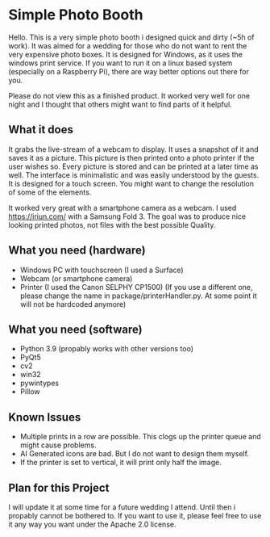 # Simple Photo Booth

Hello. This is a very simple photo booth i designed quick and dirty (~5h of work). It was aimed for a wedding for those who do not want to rent the very expensive photo boxes. It is designed for Windows, as it uses the windows print service. If you want to run it on a linux based system (especially on a Raspberry Pi), there are way better options out there for you.

Please do not view this as a finished product. It worked very well for one night and I thought that others might want to find parts of it helpful.

## What it does
It grabs the live-stream of a webcam to display. It uses a snapshot of it and saves it as a picture. This picture is then printed onto a photo printer if the user wishes so.
Every picture is stored and can be printed at a later time as well. The interface is minimalistic and was easily understood by the guests. It is designed for a touch screen. You might want to change the resolution of some of the elements.

It worked very great with a smartphone camera as a webcam. I used https://iriun.com/ with a Samsung Fold 3. The goal was to produce nice looking printed photos, not files with the best possible Quality.

## What you need (hardware)
- Windows PC with touchscreen (I used a Surface)
- Webcam (or smartphone camera)
- Printer (I used the Canon SELPHY CP1500) (If you use a different one, please change the name in package/printerHandler.py. At some point it will not be hardcoded anymore)

## What you need (software)
- Python 3.9 (propably works with other versions too)
- PyQt5
- cv2
- win32
- pywintypes
- Pillow

## Known Issues
- Multiple prints in a row are possible. This clogs up the printer queue and might cause problems. 
- AI Generated icons are bad. But I do not want to design them myself.
- If the printer is set to vertical, it will print only half the image. 

## Plan for this Project
I will update it at some time for a future wedding I attend. Until then i propably cannot be bothered to. If you want to use it, please feel free to use it any way you want under the Apache 2.0 license.